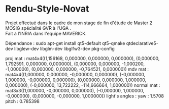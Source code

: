 # Rendu-Style-Novat

Projet effectué dans le cadre de mon stage de fin d'étude de Master 2 MOSIG spécialité GVR à l'UGA .  
Fait à l'INRIA dans l'equipe MAVERICK.

Dépendance :
sudo apt-get install qt5-default qt5-qmake qtdeclarative5-dev libglew-dev libglm-dev libglfw3-dev pkg-config


proj mat : mat4x4((1,156168, 0,000000, 0,000000, 0,000000), (0,000000, 1,792591, 0,000000, 0,000000), (0,000000, 0,000000, -1,000200, -1,000000), (0,000000, 0,000000, -0,764521, 0,000000))
mdv mat : mat4x4((1,000000, 0,000000, -0,000000, 0,000000), (-0,000000, 1,000000, -0,000000, 0,000000), (0,000000, 0,000000, 1,000000, 0,000000), (-0,000000, 13,722222, -114,666664, 1,000000))
normal mat : mat3x3((1,000000, -0,000000, 0,000000), (-0,000000, 1,000000, -0,000000), (0,000000, -0,000000, 1,000000))
 light's angles : yaw : 1.5708 pitch : 0.785398
